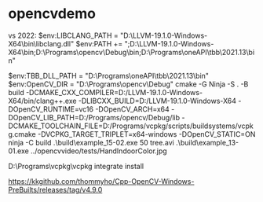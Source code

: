 # opencvdemo

vs 2022:
$env:LIBCLANG_PATH = "D:\LLVM-19.1.0-Windows-X64\bin\libclang.dll"
$env:PATH += ";D:\LLVM-19.1.0-Windows-X64\bin;D:\Programs\opencv\Debug\bin;D:\Programs\oneAPI\tbb\2021.13\bin"

$env:TBB_DLL_PATH = "D:\Programs\oneAPI\tbb\2021.13\bin"
$env:OpenCV_DIR = "D:\Programs\opencv\Debug"
cmake -G Ninja -S . -B build -DCMAKE_CXX_COMPILER=D:/LLVM-19.1.0-Windows-X64/bin/clang++.exe -DLIBCXX_BUILD=D:/LLVM-19.1.0-Windows-X64 -DOpenCV_RUNTIME=vc16 -DOpenCV_ARCH=x64 -DOpenCV_LIB_PATH=D:/Programs/opencv/Debug/lib -DCMAKE_TOOLCHAIN_FILE=D:/Programs/vcpkg/scripts/buildsystems/vcpkg.cmake
-DVCPKG_TARGET_TRIPLET=x64-windows
 -DOpenCV_STATIC=ON
ninja -C build
.\build\example_15-02.exe 50 tree.avi
.\build\example_13-01.exe ../opencvvideo/tests/HandIndoorColor.jpg


D:\Programs\vcpkg\vcpkg integrate install


https://kkgithub.com/thommyho/Cpp-OpenCV-Windows-PreBuilts/releases/tag/v4.9.0
